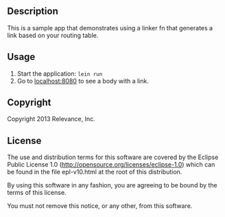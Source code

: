 ## Description

This is a sample app that demonstrates using a linker fn that
generates a link based on your routing table.

## Usage

1. Start the application: `lein run`
2. Go to [localhost:8080](http://localhost:8080/) to see a body with a link.

Copyright
---------
Copyright 2013 Relevance, Inc.

License
-------
The use and distribution terms for this software are covered by the
Eclipse Public License 1.0 (http://opensource.org/licenses/eclipse-1.0)
which can be found in the file epl-v10.html at the root of this distribution.

By using this software in any fashion, you are agreeing to be bound by
the terms of this license.

You must not remove this notice, or any other, from this software.
